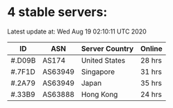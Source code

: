 # 4 stable servers:

Latest update at: Wed Aug 19 02:10:11 UTC 2020

| ID | ASN | Server Country | Online |
| -- | --- | -------------- | ------ |
| #.D09B | AS174 | United States | 28 hrs |
| #.7F1D | AS63949 | Singapore | 31 hrs |
| #.2A79 | AS63949 | Japan | 35 hrs |
| #.33B9 | AS63888 | Hong Kong | 24 hrs |

